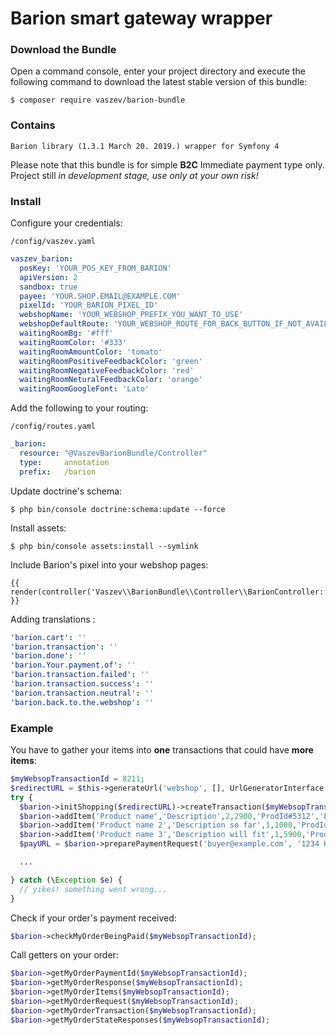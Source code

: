 # Barion smart gateway wrapper

### Download the Bundle

Open a command console, enter your project directory and execute the
following command to download the latest stable version of this bundle:

```console
$ composer require vaszev/barion-bundle
```

### Contains

    Barion library (1.3.1 March 20. 2019.) wrapper for Symfony 4

Please note that this bundle is for simple **B2C** Immediate payment type only. Project still *in development stage, use only at your own risk!* 

### Install

Configure your credentials:

`/config/vaszev.yaml`

```yaml
vaszev_barion:
  posKey: 'YOUR_POS_KEY_FROM_BARION'
  apiVersion: 2
  sandbox: true
  payee: 'YOUR.SHOP.EMAIL@EXAMPLE.COM'
  pixelId: 'YOUR_BARION_PIXEL_ID'
  webshopName: 'YOUR_WEBSHOP_PREFIX_YOU_WANT_TO_USE'
  webshopDefaultRoute: 'YOUR_WEBSHOP_ROUTE_FOR_BACK_BUTTON_IF_NOT_AVAILABLE'
  waitingRoomBg: '#fff'
  waitingRoomColor: '#333'
  waitingRoomAmountColor: 'tomato'
  waitingRoomPositiveFeedbackColor: 'green'
  waitingRoomNegativeFeedbackColor: 'red'
  waitingRoomNeturalFeedbackColor: 'orange'
  waitingRoomGoogleFont: 'Lato'
```

Add the following to your routing:

`/config/routes.yaml`

```yaml
_barion:
  resource: "@VaszevBarionBundle/Controller"
  type:     annotation
  prefix:   /barion
```
      
Update doctrine's schema:

`$ php bin/console doctrine:schema:update --force`

Install assets:

`$ php bin/console assets:install --symlink`

Include Barion's pixel into your webshop pages:

```twig
{{ render(controller('Vaszev\\BarionBundle\\Controller\\BarionController::pixel')) }}
```

Adding translations :

```yaml
'barion.cart': ''
'barion.transaction': ''
'barion.done': ''
'barion.Your.payment.of': ''
'barion.transaction.failed': ''
'barion.transaction.success': ''
'barion.transaction.neutral': ''
'barion.back.to.the.webshop': ''
```

### Example

You have to gather your items into **one** transactions that could have **more items**:

```php
$myWebsopTransactionId = 8211;
$redirectURL = $this->generateUrl('webshop', [], UrlGeneratorInterface::ABSOLUTE_URL);
try {
  $barion->initShopping($redirectURL)->createTransaction($myWebsopTransactionId, 'Please post it ASAP!');
  $barion->addItem('Product name','Description',2,2900,'ProdId#5312','Piece');
  $barion->addItem('Product name 2','Description so far',1,1000,'ProdId#4362','Meter');
  $barion->addItem('Product name 3','Description will fit',1,5900,'ProdId#7309','L');
  $payURL = $barion->preparePaymentRequest('buyer@example.com', '1234 Hungary, Budapest...')->closeAndGetPaymentURL();

  ...

} catch (\Exception $e) {
  // yikes! something went wrong...
}
```

Check if your order's payment received:

```php
$barion->checkMyOrderBeingPaid($myWebsopTransactionId);
```

Call getters on your order:

```php
$barion->getMyOrderPaymentId($myWebsopTransactionId);
$barion->getMyOrderResponse($myWebsopTransactionId);
$barion->getMyOrderItems($myWebsopTransactionId);
$barion->getMyOrderRequest($myWebsopTransactionId);
$barion->getMyOrderTransaction($myWebsopTransactionId);
$barion->getMyOrderStateResponses($myWebsopTransactionId);
```
